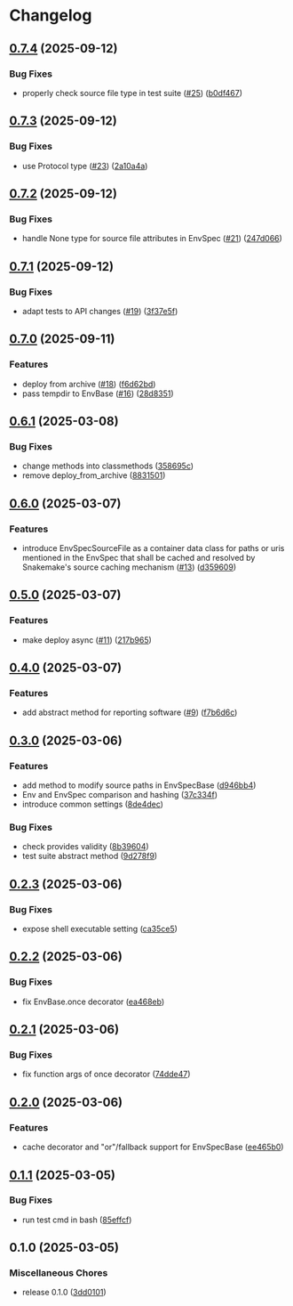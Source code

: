 # Changelog

## [0.7.4](https://github.com/snakemake/snakemake-interface-software-deployment-plugins/compare/v0.7.3...v0.7.4) (2025-09-12)


### Bug Fixes

* properly check source file type in test suite ([#25](https://github.com/snakemake/snakemake-interface-software-deployment-plugins/issues/25)) ([b0df467](https://github.com/snakemake/snakemake-interface-software-deployment-plugins/commit/b0df4670ff8ab8097cf5c281ab3f13859c718ae9))

## [0.7.3](https://github.com/snakemake/snakemake-interface-software-deployment-plugins/compare/v0.7.2...v0.7.3) (2025-09-12)


### Bug Fixes

* use Protocol type ([#23](https://github.com/snakemake/snakemake-interface-software-deployment-plugins/issues/23)) ([2a10a4a](https://github.com/snakemake/snakemake-interface-software-deployment-plugins/commit/2a10a4a011515de79dd1c7eff0a8bfc6a8217416))

## [0.7.2](https://github.com/snakemake/snakemake-interface-software-deployment-plugins/compare/v0.7.1...v0.7.2) (2025-09-12)


### Bug Fixes

* handle None type for source file attributes in EnvSpec ([#21](https://github.com/snakemake/snakemake-interface-software-deployment-plugins/issues/21)) ([247d066](https://github.com/snakemake/snakemake-interface-software-deployment-plugins/commit/247d06669854b06b38c58b3e9c023fd45e765391))

## [0.7.1](https://github.com/snakemake/snakemake-interface-software-deployment-plugins/compare/v0.7.0...v0.7.1) (2025-09-12)


### Bug Fixes

* adapt tests to API changes ([#19](https://github.com/snakemake/snakemake-interface-software-deployment-plugins/issues/19)) ([3f37e5f](https://github.com/snakemake/snakemake-interface-software-deployment-plugins/commit/3f37e5faf50869fcf18a33e1b1ae7feb382cb9d6))

## [0.7.0](https://github.com/snakemake/snakemake-interface-software-deployment-plugins/compare/v0.6.1...v0.7.0) (2025-09-11)


### Features

* deploy from archive ([#18](https://github.com/snakemake/snakemake-interface-software-deployment-plugins/issues/18)) ([f6d62bd](https://github.com/snakemake/snakemake-interface-software-deployment-plugins/commit/f6d62bd6530673c6fbbad382807378dbdcbf0023))
* pass tempdir to EnvBase ([#16](https://github.com/snakemake/snakemake-interface-software-deployment-plugins/issues/16)) ([28d8351](https://github.com/snakemake/snakemake-interface-software-deployment-plugins/commit/28d83516691e1e90edb00d17bb44d437c69a332d))

## [0.6.1](https://github.com/snakemake/snakemake-interface-software-deployment-plugins/compare/v0.6.0...v0.6.1) (2025-03-08)


### Bug Fixes

* change methods into classmethods ([358695c](https://github.com/snakemake/snakemake-interface-software-deployment-plugins/commit/358695ce97f036b5e44d0ce6f0a15c7c9cce832f))
* remove deploy_from_archive ([8831501](https://github.com/snakemake/snakemake-interface-software-deployment-plugins/commit/8831501a1ec3286bd7342ab34a523f3944bc2153))

## [0.6.0](https://github.com/snakemake/snakemake-interface-software-deployment-plugins/compare/v0.5.0...v0.6.0) (2025-03-07)


### Features

* introduce EnvSpecSourceFile as a container data class for paths or uris mentioned in the EnvSpec that shall be cached and resolved by Snakemake's source caching mechanism ([#13](https://github.com/snakemake/snakemake-interface-software-deployment-plugins/issues/13)) ([d359609](https://github.com/snakemake/snakemake-interface-software-deployment-plugins/commit/d359609bf2dd01a1b29814c76eb7276d657c2b27))

## [0.5.0](https://github.com/snakemake/snakemake-interface-software-deployment-plugins/compare/v0.4.0...v0.5.0) (2025-03-07)


### Features

* make deploy async ([#11](https://github.com/snakemake/snakemake-interface-software-deployment-plugins/issues/11)) ([217b965](https://github.com/snakemake/snakemake-interface-software-deployment-plugins/commit/217b965e8c07f1ae05aa8657c8914b8efdc6c073))

## [0.4.0](https://github.com/snakemake/snakemake-interface-software-deployment-plugins/compare/v0.3.0...v0.4.0) (2025-03-07)


### Features

* add abstract method for reporting software ([#9](https://github.com/snakemake/snakemake-interface-software-deployment-plugins/issues/9)) ([f7b6d6c](https://github.com/snakemake/snakemake-interface-software-deployment-plugins/commit/f7b6d6c190be74cc0e036f3c02d8cdee79abdfb4))

## [0.3.0](https://github.com/snakemake/snakemake-interface-software-deployment-plugins/compare/v0.2.3...v0.3.0) (2025-03-06)


### Features

* add method to modify source paths in EnvSpecBase ([d946bb4](https://github.com/snakemake/snakemake-interface-software-deployment-plugins/commit/d946bb4534e09ebba25c385cd8b599736492e0c1))
* Env and EnvSpec comparison and hashing ([37c334f](https://github.com/snakemake/snakemake-interface-software-deployment-plugins/commit/37c334f6080b5ca907d6a3e05225d2f48239df71))
* introduce common settings ([8de4dec](https://github.com/snakemake/snakemake-interface-software-deployment-plugins/commit/8de4dec75f654eba05f7916e442c107253393069))


### Bug Fixes

* check provides validity ([8b39604](https://github.com/snakemake/snakemake-interface-software-deployment-plugins/commit/8b39604f5d77070b909819af6e1b5af7f21980dc))
* test suite abstract method ([9d278f9](https://github.com/snakemake/snakemake-interface-software-deployment-plugins/commit/9d278f928fb40aaf4090359af2d8f84d22391a74))

## [0.2.3](https://github.com/snakemake/snakemake-interface-software-deployment-plugins/compare/v0.2.2...v0.2.3) (2025-03-06)


### Bug Fixes

* expose shell executable setting ([ca35ce5](https://github.com/snakemake/snakemake-interface-software-deployment-plugins/commit/ca35ce5656a6086b3f4ff1c188fb4b6d1cc77163))

## [0.2.2](https://github.com/snakemake/snakemake-interface-software-deployment-plugins/compare/v0.2.1...v0.2.2) (2025-03-06)


### Bug Fixes

* fix EnvBase.once decorator ([ea468eb](https://github.com/snakemake/snakemake-interface-software-deployment-plugins/commit/ea468eb37f79ff177a37d2077d9c9e171a832945))

## [0.2.1](https://github.com/snakemake/snakemake-interface-software-deployment-plugins/compare/v0.2.0...v0.2.1) (2025-03-06)


### Bug Fixes

* fix function args of once decorator ([74dde47](https://github.com/snakemake/snakemake-interface-software-deployment-plugins/commit/74dde475b81cc1f9d5bd34ed9a714f6782fc0263))

## [0.2.0](https://github.com/snakemake/snakemake-interface-software-deployment-plugins/compare/v0.1.1...v0.2.0) (2025-03-06)


### Features

* cache decorator and "or"/fallback support for EnvSpecBase ([ee465b0](https://github.com/snakemake/snakemake-interface-software-deployment-plugins/commit/ee465b05dafe85d459ba3d16dbb51311663deb5c))

## [0.1.1](https://github.com/snakemake/snakemake-interface-software-deployment-plugins/compare/v0.1.0...v0.1.1) (2025-03-05)


### Bug Fixes

* run test cmd in bash ([85effcf](https://github.com/snakemake/snakemake-interface-software-deployment-plugins/commit/85effcf86792f474fcfb0f880c36694e5dfe2307))

## 0.1.0 (2025-03-05)


### Miscellaneous Chores

* release 0.1.0 ([3dd0101](https://github.com/snakemake/snakemake-interface-software-deployment-plugins/commit/3dd0101b3b20c6b5f4e89cc889475e09eb12d050))
